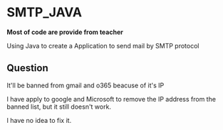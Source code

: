 # SMTP_JAVA

**Most of code are provide from teacher**

Using Java to create a Application to send mail by SMTP protocol

## Question

It'll be banned from gmail and o365 beacuse of it's IP

I have apply to google and Microsoft to remove the IP address from the banned list, but it still doesn't work.

I have no idea to fix it.
